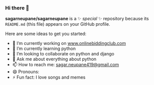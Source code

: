 ### Hi there 👋


**sagarneupane/sagarneupane** is a ✨ _special_ ✨ repository because its `README.md` (this file) appears on your GitHub profile.

Here are some ideas to get you started:

- 🔭 I’m currently working on www.onlinebiddingclub.com
- 🌱 I’m currently learning python
- 👯 I’m looking to collaborate on python and django
- 💬 Ask me about everything about python
- 📫 How to reach me: sagar.neupane419@gmail.com
- 😄 Pronouns: 
- ⚡ Fun fact: I love songs and memes

